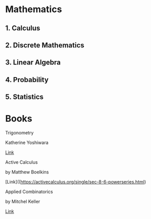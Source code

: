 # Mathematics

## 1. Calculus
## 2. Discrete Mathematics
## 3. Linear Algebra
## 4. Probability
## 5. Statistics




# Books

Trigonometry

Katherine Yoshiwara

[Link](https://yoshiwarabooks.org/trig/)

Active Calculus

by Matthew Boelkins

[Link]((https://activecalculus.org/single/sec-8-6-powerseries.html)


Applied Combinatorics

by Mitchel Keller

[Link](https://open.umn.edu/opentextbooks/textbooks/applied-combinatorics)
